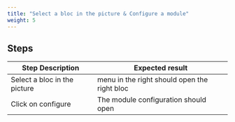 ```yaml
---
title: "Select a bloc in the picture & Configure a module"
weight: 5
---
```

## Steps
| Step Description | Expected result |
| ----- | ----- |
| Select a bloc in the picture | menu in the right should open the right bloc |
| Click on configure | The module configuration should open |
